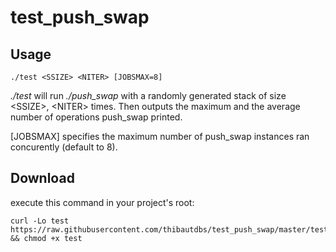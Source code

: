# test_push_swap

## Usage

```
./test <SSIZE> <NITER> [JOBSMAX=8]
```

*./test* will run *./push_swap* with a randomly generated stack of size \<SSIZE\>, \<NITER\> times.
Then outputs the maximum and the average number of operations push_swap printed.

\[JOBSMAX\] specifies the maximum number of push_swap instances ran concurently (default to 8).

## Download
execute this command in your project's root:
``` 
curl -Lo test https://raw.githubusercontent.com/thibautdbs/test_push_swap/master/test && chmod +x test
```
